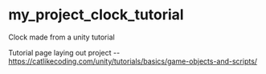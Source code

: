 # my_project_clock_tutorial
Clock made from a unity tutorial

Tutorial page laying out project -- https://catlikecoding.com/unity/tutorials/basics/game-objects-and-scripts/
